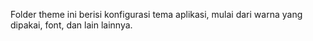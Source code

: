 Folder theme ini berisi konfigurasi tema aplikasi, mulai dari warna yang dipakai, font, dan lain lainnya.